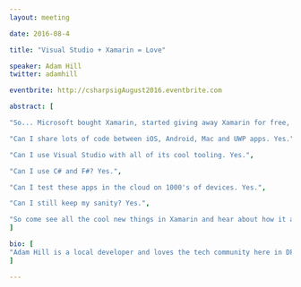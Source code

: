 ```yaml
---
layout: meeting

date: 2016-08-4

title: "Visual Studio + Xamarin = Love"

speaker: Adam Hill
twitter: adamhill 

eventbrite: http://csharpsigAugust2016.eventbrite.com

abstract: [

"So... Microsoft bought Xamarin, started giving away Xamarin for free, and open sourced the Xamarin stack. But what does that mean for *me*?",

"Can I share lots of code between iOS, Android, Mac and UWP apps. Yes.",

"Can I use Visual Studio with all of its cool tooling. Yes.",

"Can I use C# and F#? Yes.",

"Can I test these apps in the cloud on 1000's of devices. Yes.",

"Can I still keep my sanity? Yes.",

"So come see all the cool new things in Xamarin and hear about how it and VS can make you love mobile development even more."
]

bio: [
"Adam Hill is a local developer and loves the tech community here in DFW. He knew he wanted to be a programmer when he was 10 years old and never looked back. He loves hacking hardware and programming anything involving visualization, computer graphics, or games. Adam speaks at many user groups in DFW every year and puts on the local Global Game Jam at Collin College, a crazy, worldwide race to make a game in 72 hours. On the weekends you can find him gaming, making weird food and oh yeah... doing that code thing."
]

---
```

